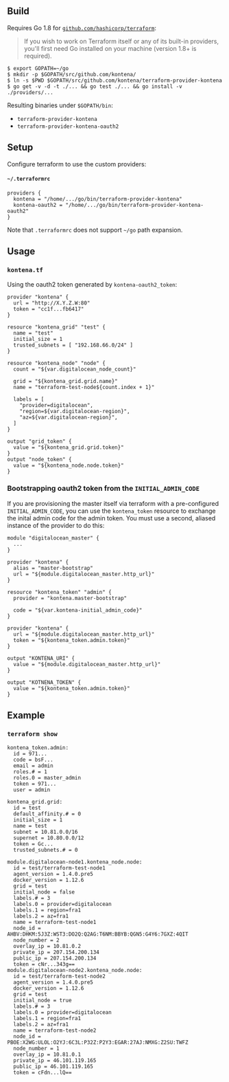 ## Build

Requires Go 1.8 for [`github.com/hashicorp/terraform`](https://github.com/hashicorp/terraform#developing-terraform):

> If you wish to work on Terraform itself or any of its built-in providers, you'll first need Go installed on your machine (version 1.8+ is required).

```
$ export GOPATH=~/go
$ mkdir -p $GOPATH/src/github.com/kontena/
$ ln -s $PWD $GOPATH/src/github.com/kontena/terraform-provider-kontena
$ go get -v -d -t ./... && go test ./... && go install -v ./providers/...
```

Resulting binaries under `$GOPATH/bin`:

* `terraform-provider-kontena`
* `terraform-provider-kontena-oauth2`

## Setup

Configure terraform to use the custom providers:

#### `~/.terraformrc`

```
providers {
  kontena = "/home/.../go/bin/terraform-provider-kontena"
  kontena-oauth2 = "/home/.../go/bin/terraform-provider-kontena-oauth2"
}
```

Note that `.terraformrc` does not support `~/go` path expansion.

## Usage

### `kontena.tf`

Using the oauth2 token generated by `kontena-oauth2_token`:

```
provider "kontena" {
  url = "http://X.Y.Z.W:80"
  token = "cc1f...fb6417"
}

resource "kontena_grid" "test" {
  name = "test"
  initial_size = 1
  trusted_subnets = [ "192.168.66.0/24" ]
}

resource "kontena_node" "node" {
  count = "${var.digitalocean_node_count}"

  grid = "${kontena_grid.grid.name}"
  name = "terraform-test-node${count.index + 1}"

  labels = [
    "provider=digitalocean",
    "region=${var.digitalocean-region}",
    "az=${var.digitalocean-region}",
  ]
}

output "grid_token" {
  value = "${kontena_grid.grid.token}"
}
output "node_token" {
  value = "${kontena_node.node.token}"
}
```

### Bootstrapping oauth2 token from the  `INITIAL_ADMIN_CODE`

If you are provisioning the master itself via terraform with a pre-configured `INITIAL_ADMIN_CODE`, you can use the `kontena_token` resource to exchange the inital admin code for the admin token. You must use a second, aliased instance of the provider to do this:


```
module "digitalocean_master" {
  ...
}

provider "kontena" {
  alias = "master-bootstrap"
  url = "${module.digitalocean_master.http_url}"
}

resource "kontena_token" "admin" {
  provider = "kontena.master-bootstrap"

  code = "${var.kontena-initial_admin_code}"
}

provider "kontena" {
  url = "${module.digitalocean_master.http_url}"
  token = "${kontena_token.admin.token}"
}

output "KONTENA_URI" {
  value = "${module.digitalocean_master.http_url}"
}

output "KOTNENA_TOKEN" {
  value = "${kontena_token.admin.token}"
}
```

## Example
### `terraform show`
```
kontena_token.admin:
  id = 971...
  code = bsF...
  email = admin
  roles.# = 1
  roles.0 = master_admin
  token = 971...
  user = admin

kontena_grid.grid:
  id = test
  default_affinity.# = 0
  initial_size = 1
  name = test
  subnet = 10.81.0.0/16
  supernet = 10.80.0.0/12
  token = Gc...
  trusted_subnets.# = 0

module.digitalocean-node1.kontena_node.node:
  id = test/terraform-test-node1
  agent_version = 1.4.0.pre5
  docker_version = 1.12.6
  grid = test
  initial_node = false
  labels.# = 3
  labels.0 = provider=digitalocean
  labels.1 = region=fra1
  labels.2 = az=fra1
  name = terraform-test-node1
  node_id = AHBV:DHKM:5J3Z:WST3:DO2Q:Q2AG:T6NM:BBYB:QGN5:G4Y6:7GXZ:4QIT
  node_number = 2
  overlay_ip = 10.81.0.2
  private_ip = 207.154.200.134
  public_ip = 207.154.200.134
  token = cNr...343g==
module.digitalocean-node2.kontena_node.node:
  id = test/terraform-test-node2
  agent_version = 1.4.0.pre5
  docker_version = 1.12.6
  grid = test
  initial_node = true
  labels.# = 3
  labels.0 = provider=digitalocean
  labels.1 = region=fra1
  labels.2 = az=fra1
  name = terraform-test-node2
  node_id = PBOE:X2WG:ULOL:O2YJ:6C3L:P32Z:P2Y3:EGAR:27AJ:NMXG:Z2SU:TWFZ
  node_number = 1
  overlay_ip = 10.81.0.1
  private_ip = 46.101.119.165
  public_ip = 46.101.119.165
  token = cFdn...lQ==

```
